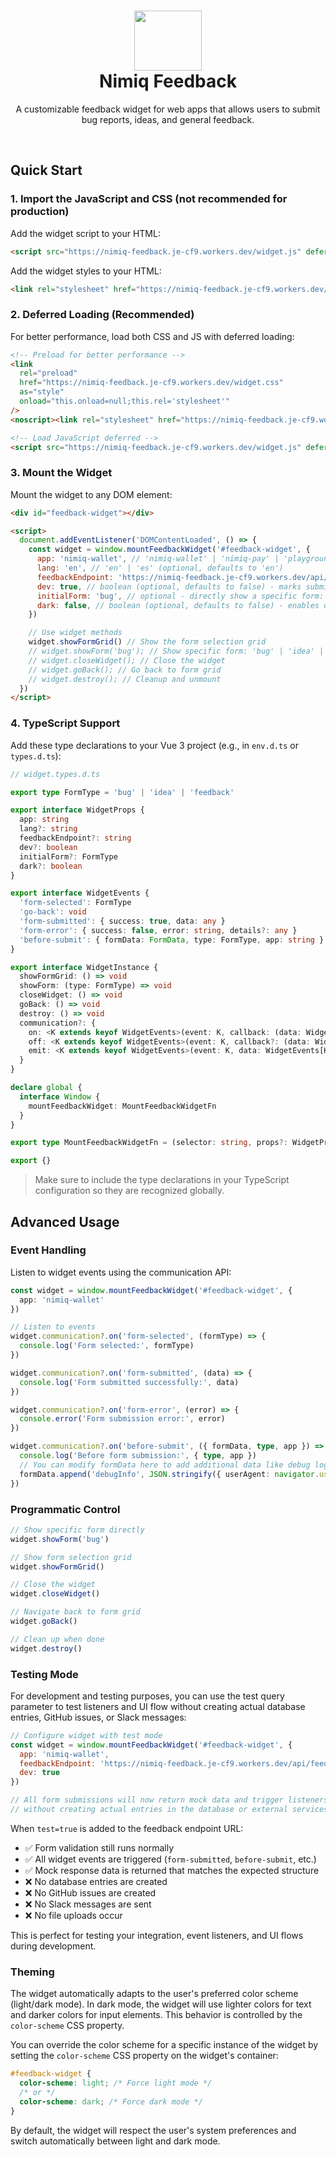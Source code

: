 <h1 align="center">
  <img alt="Nimiq Feedback logo" loading="lazy" width="108" height="96" decoding="async" data-nimg="1" style="color:transparent" src="https://raw.githubusercontent.com/onmax/nimiq-feedback/refs/heads/main/.github/logo.svg" />
  </br>
  Nimiq Feedback</h1>
<p align="center">
A customizable feedback widget for web apps that allows users to submit bug reports, ideas, and general feedback.
</p>
<br/>

## Quick Start

### 1. Import the JavaScript and CSS (not recommended for production)

Add the widget script to your HTML:

```html
<script src="https://nimiq-feedback.je-cf9.workers.dev/widget.js" defer></script>
```

Add the widget styles to your HTML:

```html
<link rel="stylesheet" href="https://nimiq-feedback.je-cf9.workers.dev/widget.css" />
```

### 2. Deferred Loading (Recommended)

For better performance, load both CSS and JS with deferred loading:

```html
<!-- Preload for better performance -->
<link
  rel="preload"
  href="https://nimiq-feedback.je-cf9.workers.dev/widget.css"
  as="style"
  onload="this.onload=null;this.rel='stylesheet'"
/>
<noscript><link rel="stylesheet" href="https://nimiq-feedback.je-cf9.workers.dev/widget.css" /></noscript>

<!-- Load JavaScript deferred -->
<script src="https://nimiq-feedback.je-cf9.workers.dev/widget.js" defer></script>
```

### 3. Mount the Widget

Mount the widget to any DOM element:

```html
<div id="feedback-widget"></div>

<script>
  document.addEventListener('DOMContentLoaded', () => {
    const widget = window.mountFeedbackWidget('#feedback-widget', {
      app: 'nimiq-wallet', // 'nimiq-wallet' | 'nimiq-pay' | 'playground'
      lang: 'en', // 'en' | 'es' (optional, defaults to 'en')
      feedbackEndpoint: 'https://nimiq-feedback.je-cf9.workers.dev/api/feedback',
      dev: true, // boolean (optional, defaults to false) - marks submissions as development
      initialForm: 'bug', // optional - directly show a specific form: 'bug' | 'idea' | 'feedback'
      dark: false, // boolean (optional, defaults to false) - enables dark theme
    })

    // Use widget methods
    widget.showFormGrid() // Show the form selection grid
    // widget.showForm('bug'); // Show specific form: 'bug' | 'idea' | 'feedback'
    // widget.closeWidget(); // Close the widget
    // widget.goBack(); // Go back to form grid
    // widget.destroy(); // Cleanup and unmount
  })
</script>
```

### 4. TypeScript Support

Add these type declarations to your Vue 3 project (e.g., in `env.d.ts` or `types.d.ts`):

```typescript
// widget.types.d.ts

export type FormType = 'bug' | 'idea' | 'feedback'

export interface WidgetProps {
  app: string
  lang?: string
  feedbackEndpoint?: string
  dev?: boolean
  initialForm?: FormType
  dark?: boolean
}

export interface WidgetEvents {
  'form-selected': FormType
  'go-back': void
  'form-submitted': { success: true, data: any }
  'form-error': { success: false, error: string, details?: any }
  'before-submit': { formData: FormData, type: FormType, app: string }
}

export interface WidgetInstance {
  showFormGrid: () => void
  showForm: (type: FormType) => void
  closeWidget: () => void
  goBack: () => void
  destroy: () => void
  communication?: {
    on: <K extends keyof WidgetEvents>(event: K, callback: (data: WidgetEvents[K]) => void) => void
    off: <K extends keyof WidgetEvents>(event: K, callback?: (data: WidgetEvents[K]) => void) => void
    emit: <K extends keyof WidgetEvents>(event: K, data: WidgetEvents[K]) => void
  }
}

declare global {
  interface Window {
    mountFeedbackWidget: MountFeedbackWidgetFn
  }
}

export type MountFeedbackWidgetFn = (selector: string, props?: WidgetProps) => WidgetInstance

export {}
```

> Make sure to include the type declarations in your TypeScript configuration so they are recognized globally.

## Advanced Usage

### Event Handling

Listen to widget events using the communication API:

```typescript
const widget = window.mountFeedbackWidget('#feedback-widget', {
  app: 'nimiq-wallet'
})

// Listen to events
widget.communication?.on('form-selected', (formType) => {
  console.log('Form selected:', formType)
})

widget.communication?.on('form-submitted', (data) => {
  console.log('Form submitted successfully:', data)
})

widget.communication?.on('form-error', (error) => {
  console.error('Form submission error:', error)
})

widget.communication?.on('before-submit', ({ formData, type, app }) => {
  console.log('Before form submission:', { type, app })
  // You can modify formData here to add additional data like debug logs
  formData.append('debugInfo', JSON.stringify({ userAgent: navigator.userAgent }))
})
```

### Programmatic Control

```typescript
// Show specific form directly
widget.showForm('bug')

// Show form selection grid
widget.showFormGrid()

// Close the widget
widget.closeWidget()

// Navigate back to form grid
widget.goBack()

// Clean up when done
widget.destroy()
```

### Testing Mode

For development and testing purposes, you can use the test query parameter to test listeners and UI flow without creating actual database entries, GitHub issues, or Slack messages:

```javascript
// Configure widget with test mode
const widget = window.mountFeedbackWidget('#feedback-widget', {
  app: 'nimiq-wallet',
  feedbackEndpoint: 'https://nimiq-feedback.je-cf9.workers.dev/api/feedback?test=true', // Add ?test=true
  dev: true
})

// All form submissions will now return mock data and trigger listeners
// without creating actual entries in the database or external services
```

When `test=true` is added to the feedback endpoint URL:

- ✅ Form validation still runs normally
- ✅ All widget events are triggered (`form-submitted`, `before-submit`, etc.)
- ✅ Mock response data is returned that matches the expected structure
- ❌ No database entries are created
- ❌ No GitHub issues are created
- ❌ No Slack messages are sent
- ❌ No file uploads occur

This is perfect for testing your integration, event listeners, and UI flows during development.

### Theming

The widget automatically adapts to the user's preferred color scheme (light/dark mode). In dark mode, the widget will use lighter colors for text and darker colors for input elements. This behavior is controlled by the `color-scheme` CSS property.

You can override the color scheme for a specific instance of the widget by setting the `color-scheme` CSS property on the widget's container:

```css
#feedback-widget {
  color-scheme: light; /* Force light mode */
  /* or */
  color-scheme: dark; /* Force dark mode */
}
```

By default, the widget will respect the user's system preferences and switch automatically between light and dark mode.
